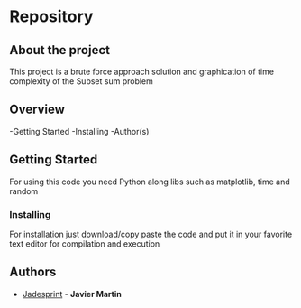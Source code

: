 # Repository

<!--  Other options to write Readme
  - [Deployment](#deployment)
  - [Used or Referenced Projects](Used-or-Referenced-Projects)
-->
## About the project
<!--Wirte one paragraph of project description -->  
This project is a brute force approach solution and graphication of time complexity of the Subset sum problem

## Overview
<!-- Write Overview about this project -->
-Getting Started
-Installing
-Author(s)

## Getting Started
For using this code you need Python along libs such as matplotlib, time and random 
<!--
### Depencies
 Write about need to install the software and how to install them 
-->
### Installing
For installation just download/copy paste the code and put it in your favorite text editor for compilation and execution
<!-- A step by step series of examples that tell you how to get a development 
env running

Say what the step will be

    Give the example

And repeat

    until finished
-->

<!--
## Deployment
 Add additional notes about how to deploy this on a live system
 -->

## Authors
  - [Jadesprint](https://github.com/Jadesprint) - **Javier Martin** 

<!--
## Used or Referenced Projects
 - [referenced Project](project link) - **LICENSE** - little-bit introduce
-->

